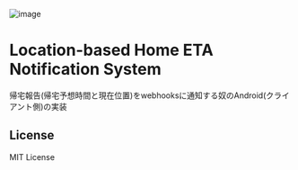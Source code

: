 ![image](https://github.com/hihumikan/hletans_xmlkt/assets/26848713/d74646b7-51ed-4a6f-8338-706f3f2c7c0d)

# Location-based Home ETA Notification System

帰宅報告(帰宅予想時間と現在位置)をwebhooksに通知する奴のAndroid(クライアント側)の実装

## License

MIT License
